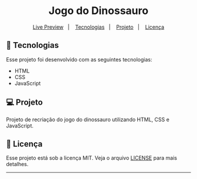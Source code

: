 <h1 align="center">
  Jogo do Dinossauro
</h1>

<p align="center">
  <a href="#">Live Preview</a>&nbsp;&nbsp;&nbsp;|&nbsp;&nbsp;&nbsp;
  <a href="#-tecnologias">Tecnologias</a>&nbsp;&nbsp;&nbsp;|&nbsp;&nbsp;&nbsp;
  <a href="#-projeto">Projeto</a>&nbsp;&nbsp;&nbsp;|&nbsp;&nbsp;&nbsp;
  <a href="#memo-licença">Licença</a>
</p>

<p align="center">

</p>

## 🚀 Tecnologias

Esse projeto foi desenvolvido com as seguintes tecnologias:

- HTML
- CSS
- JavaScript

## 💻 Projeto

Projeto de recriação do jogo do dinossauro utilizando HTML, CSS e JavaScript.

## :memo: Licença

Esse projeto está sob a licença MIT. Veja o arquivo [LICENSE](LICENSE) para mais detalhes.

---
